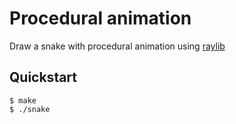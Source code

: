# Procedural animation
Draw a snake with procedural animation using [raylib](https://www.raylib.com/) 

## Quickstart
```terminal
$ make
$ ./snake
```
